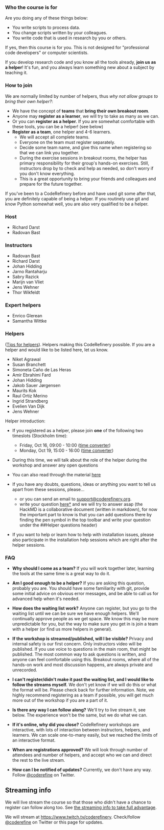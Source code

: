 
### Who the course is for

Are you doing any of these things below:
- You write scripts to process data.
- You change scripts written by your colleagues.
- You write code that is used in research by you or others.

If yes, then this course is for you.  This is not designed for
"professional code developers" or computer scientists.

If you develop research code and you know all the tools
already, **join us as a helper**! It's fun, and you always learn
something new about a subject by teaching it.


### How to join

We are normally limited by number of helpers, thus *why not allow
groups to bring their own helper?*:

- We have the concept of **teams** that **bring their own breakout room**.
- Anyone may **register as a learner**, we will try to take as many as we can.
- Or you can **register as a helper**.  If you are somewhat comfortable
  with these tools, you can be a helper! (see below)
- **Register as a team**, one helper and 4-6 learners.
  - We will accept all complete teams.
  - Everyone on the team must register separately.
  - Decide some team name, and give this name when registering so that we can link you together.
  - During the exercise sessions in breakout rooms, the helper has
    primary responsibility for their group's hands-on exercises.
    Still, instructors drop by to check and help
    as needed, so don't worry if you don't know everything.
  - This is a great opportunity to bring your friends and colleagues
    and prepare for the future together.

If you've been to a CodeRefinery before and have used git some after
that, you are definitely capable of being a helper.  If you routinely
use git and know Python somewhat well, you are also very qualified to
be a helper.


### Host

- Richard Darst
- Radovan Bast


### Instructors

- Radovan Bast
- Richard Darst
- Johan Hidding
- Jarno Rantaharju
- Sabry Razick
- Marijn van Vliet
- Jens Wehner
- Thor Wikfeldt


### Expert helpers

- Enrico Glerean
- Samantha Wittke



### Helpers

([Tips for
helpers](https://coderefinery.github.io/manuals/helper-intro/)).
Helpers making this CodeRefinery possible.  If you are a helper
and would like to be listed here, let us know.

- Niket Agrawal
- Susan Branchett
- Simoneta Caño de Las Heras
- Amir Ebrahimi Fard
- Johan Hidding
- Jakob Sauer Jørgensen
- Maurits Kok
- Raul Ortiz Merino
- Ingrid Strandberg
- Evelien Van Dijk
- Jens Wehner

Helper introduction:

- If you registered as a helper, please join **one** of the following
  two timeslots (Stockholm time):
  - Friday, Oct 16, 09:00 - 10:00 ([time converter](https://arewemeetingyet.com/Stockholm/2020-10-16/09:00/CodeRefinery%20helper%20training#eyJ1cmwiOiJodHRwczovL2NvZGVyZWZpbmVyeS5naXRodWIuaW8vMjAyMC0xMC0yMC1vbmxpbmUvIn0=))
  - Monday, Oct 19, 15:00 - 16:00 ([time converter](https://arewemeetingyet.com/Stockholm/2020-10-19/15:00/CodeRefinery%20helper%20training#eyJ1cmwiOiJodHRwczovL2NvZGVyZWZpbmVyeS5naXRodWIuaW8vMjAyMC0xMC0yMC1vbmxpbmUvIn0=))
- During this time, we will talk about the role of the helper during the workshop and answer any open questions
- You can also read through the material [here](https://coderefinery.github.io/manuals/helper-intro/)
- If you have any doubts, questions, ideas or anything you want to tell us apart from these sessions, please...

  - or you can send an email to support@coderefinery.org.
  - write your question [here*](https://hackmd.io/8bLEW1nySgqRglZvbwU_zw) and we will try to answer asap  (the HackMD is a collaborative document (written in markdown), for now the important part to know is that you can add questions there by finding the pen symbol in the top toolbar and write your question under the ##Helper questions header)

- If you want to help or learn how to help with installation issues, please also participate in the installation help sessions which are right after the helper sessions.


### FAQ

- **Why should I come as a team?**  If you will work together later,
  learning the tools at the same time is a great way to do it.

- **Am I good enough to be a helper?**  If you are asking this
  question, probably you are.  You should have some familiarity with
  git, provide some initial advice on obvious error messages, and
  be able to call us for advanced help when it's needed.

- **How does the waiting list work?**  Anyone can register, but you go to
  the waiting list until we can be sure we have enough helpers.  We'll
  continually approve people as we get space.  We know
  this may be more unpredictable for you, but the way to make sure you
  get in is join a team with a helper (or find us more helpers in
  general).

* **If the workshop is streamed/published, will I be visible?**
  Privacy and internal safety is our first concern.  Only instructors
  video will be published.  If you use voice to questions in the main room,
  that might be published.  The most common way to ask questions is
  written, and anyone can feel comfortable using this.  Breakout
  rooms, where all of the hands-on work and most discussion happens,
  are always private and unrecorded.

* **I can't register/didn't make it past the waiting list, and I would
  like to follow the streams myself.**  We don't yet know if we will
  do this or what the format will be.  Please check back for further
  information.  Note, we highly recommend registering as a team if
  possible, you will get much more out of the workshop if you are a
  part of it.

* **Is there any way I can follow along?**  We'll try to live stream
  it, see below.  The experience won't be the same, but we do what we
  can.

* **If it's online, why did you close?**  CodeRefinery workshops are
  interactive, with lots of interaction between instructors, helpers,
  and learners.  We can scale one-to-many easily, but we reached the
  limits of an interactive format.

* **When are registrations approved?**  We will look through number
  of attendees and number of helpers, and accept who we can and direct
  the rest to the live stream.

* **How can I be notified of updates?**  Currently, we don't have any
  way.  Follow [@coderefine](https://twitter.com/coderefine) on
  Twitter.


## Streaming info

We will live stream the course so that those who didn't have a chance
to register can follow along too.  See [the streaming
info to take full advantage](https://coderefinery.github.io/manuals/how-to-attend-online/#live-streaming).

We will stream at <https://www.twitch.tv/coderefinery>.  Check/follow
[@coderefine](https://twitter.com/coderefine) on Twitter or this
page for updates.
